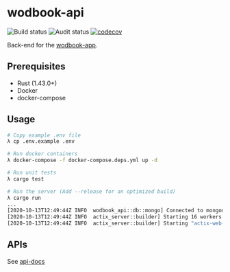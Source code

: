# wodbook-api

![Build status](https://github.com/egilsster/wodbook-api/workflows/build/badge.svg?branch=main)
![Audit status](https://github.com/egilsster/wodbook-api/workflows/audit/badge.svg?branch=main)
[![codecov](https://codecov.io/gh/egilsster/wodbook-api/branch/main/graph/badge.svg)](https://codecov.io/gh/egilsster/wodbook-api)

Back-end for the [wodbook-app](https://github.com/egilsster/wodbook-app).

## Prerequisites

- Rust (1.43.0+)
- Docker
- docker-compose

## Usage

```sh
# Copy example .env file
λ cp .env.example .env

# Run docker containers
λ docker-compose -f docker-compose.deps.yml up -d

# Run unit tests
λ cargo test

# Run the server (Add --release for an optimized build)
λ cargo run
...
[2020-10-13T12:49:44Z INFO  wodbook_api::db::mongo] Connected to mongodb
[2020-10-13T12:49:44Z INFO  actix_server::builder] Starting 16 workers
[2020-10-13T12:49:44Z INFO  actix_server::builder] Starting "actix-web-service-0.0.0.0:43210" service on 0.0.0.0:43210
```

## APIs

See [api-docs](api-docs.yml)
